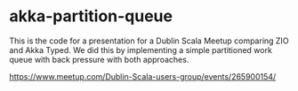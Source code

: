 # akka-partition-queue

This is the code for a presentation for a Dublin Scala Meetup comparing ZIO 
and Akka Typed. We did this by implementing a simple partitioned work queue 
with back pressure with both approaches.

https://www.meetup.com/Dublin-Scala-users-group/events/265900154/